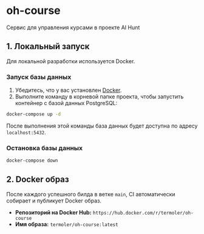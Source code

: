# oh-course

Сервис для управления курсами в проекте AI Hunt

## 1. Локальный запуск

Для локальной разработки используется Docker.

### Запуск базы данных

1. Убедитесь, что у вас установлен [Docker](https://www.docker.com/).
2. Выполните команду в корневой папке проекта, чтобы запустить контейнер с базой данных PostgreSQL:

```bash
docker-compose up -d
```
После выполнения этой команды база данных будет доступна по адресу `localhost:5432`.

### Остановка базы данных
```bash
docker-compose down
```

## 2. Docker образ

После каждого успешного билда в ветке `main`, CI автоматически собирает и публикует Docker образ.

*   **Репозиторий на Docker Hub:** `https://hub.docker.com/r/termoler/oh-course`
*   **Имя образа:** `termoler/oh-course:latest`